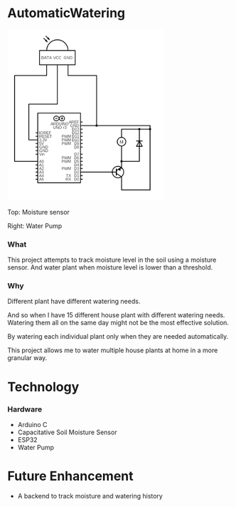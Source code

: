 # AutomaticWatering

<img src="./circuit.png" width="70%">

Top: Moisture sensor 

Right: Water Pump

### What
This project attempts to track moisture level in the soil using a moisture sensor. 
And water plant when moisture level is lower than a threshold.

### Why
Different plant have different watering needs.

And so when I have 15 different house plant with different watering needs. Watering them all on the same day might not be the most effective solution.

By watering each individual plant only when they are needed automatically. 

This project allows me to water multiple house plants at home in a more granular way.

# Technology
### Hardware
- Arduino C
- Capacitative Soil Moisture Sensor
- ESP32
- Water Pump

# Future Enhancement
- A backend to track moisture and watering history
